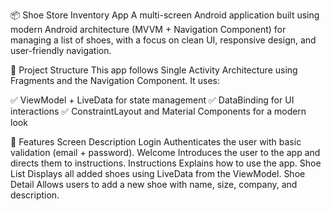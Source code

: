 📦 Shoe Store Inventory App
A multi-screen Android application built using modern Android architecture (MVVM + Navigation Component) 
for managing a list of shoes, with a focus on clean UI, responsive design, and user-friendly navigation.

🧱 Project Structure
This app follows Single Activity Architecture using Fragments and the Navigation Component. It uses:

✅ ViewModel + LiveData for state management
✅ DataBinding for UI interactions
✅ ConstraintLayout and Material Components for a modern look


🚀 Features
Screen              Description
Login	            Authenticates the user with basic validation (email + password).
Welcome	            Introduces the user to the app and directs them to instructions.
Instructions	    Explains how to use the app.
Shoe List	        Displays all added shoes using LiveData from the ViewModel.
Shoe Detail	        Allows users to add a new shoe with name, size, company, and description.